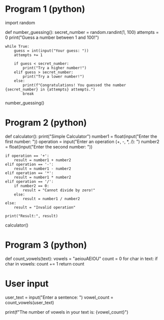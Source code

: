 # Program 1 (python)

import random

def number_guessing():
    secret_number = random.randint(1, 100)
    attempts = 0
    print("Guess a number between 1 and 100!")

    while True:
        guess = int(input("Your guess: "))
        attempts += 1

        if guess < secret_number:
            print("Try a higher number!")
        elif guess > secret_number:
            print("Try a lower number!")
        else:
            print(f"Congratulations! You guessed the number {secret_number} in {attempts} attempts.")
            break

number_guessing()

# Program 2 (python)

def calculator():
    print("Simple Calculator")
    number1 = float(input("Enter the first number: "))
    operation = input("Enter an operation (+, -, *, /): ")
    number2 = float(input("Enter the second number: "))

    if operation == '+':
        result = number1 + number2
    elif operation == '-':
        result = number1 - number2
    elif operation == '*':
        result = number1 * number2
    elif operation == '/':
        if number2 == 0:
            result = "Cannot divide by zero!"
        else:
            result = number1 / number2
    else:
        result = "Invalid operation"

    print("Result:", result)

calculator()


# Program 3 (python)


def count_vowels(text):
    vowels = "aeiouAEIOU"
    count = 0
    for char in text:
        if char in vowels:
            count += 1
    return count

# User input
user_text = input("Enter a sentence: ")
vowel_count = count_vowels(user_text)

print(f"The number of vowels in your text is: {vowel_count}")
